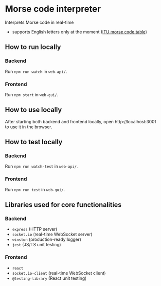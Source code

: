 # Morse code interpreter

Interprets Morse code in real-time

- supports English letters only at the moment ([ITU morse code table](http://www.mdarc.org/_/rsrc/1519670493939/resources/operating-aids/morse-code/Morse%20Code06.jpg?height=279&width=400))

## How to run locally

### Backend

Run `npm run watch` in `web-api/`.

### Frontend

Run `npm start` in `web-gui/`.

## How to use locally

After starting both backend and frontend locally, open http://localhost:3001 to use it in the browser.

## How to test locally

### Backend

Run `npm run watch-test` in `web-api/`.

### Frontend

Run `npm run test` in `web-gui/`.

## Libraries used for core functionalities

### Backend

- `express` (HTTP server)
- `socket.io` (real-time WebSocket server)
- `winston` (production-ready logger)
- `jest` (JS/TS unit testing)

### Frontend

- `react`
- `socket.io-client` (real-time WebSocket client)
- `@testing-library` (React unit testing)
